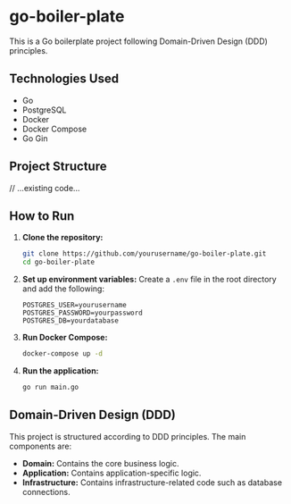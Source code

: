 # go-boiler-plate

This is a Go boilerplate project following Domain-Driven Design (DDD) principles.

## Technologies Used

- Go
- PostgreSQL
- Docker
- Docker Compose
- Go Gin

## Project Structure

// ...existing code...

## How to Run

1. **Clone the repository:**
    ```sh
    git clone https://github.com/yourusername/go-boiler-plate.git
    cd go-boiler-plate
    ```

2. **Set up environment variables:**
    Create a `.env` file in the root directory and add the following:
    ```env
    POSTGRES_USER=yourusername
    POSTGRES_PASSWORD=yourpassword
    POSTGRES_DB=yourdatabase
    ```

3. **Run Docker Compose:**
    ```sh
    docker-compose up -d
    ```

4. **Run the application:**
    ```sh
    go run main.go
    ```

## Domain-Driven Design (DDD)

This project is structured according to DDD principles. The main components are:

- **Domain:** Contains the core business logic.
- **Application:** Contains application-specific logic.
- **Infrastructure:** Contains infrastructure-related code such as database connections.
